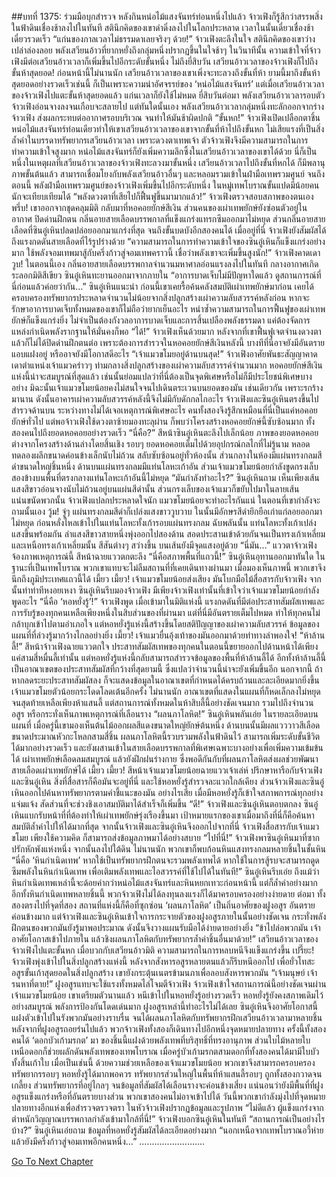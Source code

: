 ##บทที่ 1375: ร่วมมือบุกสำรวจ
หลังกินหน่อไม้แสงจันทร์ท่อนหนึ่งไปแล้ว จ้าวเฟิงก็รู้สึกว่าสรรพสิ่งในฟ้าดินเชื่องช้าลงไปในทันที
สตินึกคิดของเขาดำดิ่งลงไปในโลกประหลาด เวลาในนั้นเดี๋ยวเชื่องช้าเดี๋ยวรวดเร็ว
“แก่นของกาลเวลาไม่ธรรมดาเลยจริงๆ ด้วย!”
จ้าวเฟิงตะลึงในใจ
สตินึกคิดของเขาว่างเปล่าล่องลอย พลังเสวียนอ้าวที่ยากหยั่งถึงกลุ่มหนึ่งปรากฏขึ้นในใจช้าๆ
ในวินาทีนั้น ความเข้าใจที่จ้าวเฟิงมีต่อเสวียนอ้าวเวลาก็เพิ่มขึ้นไปอีกระดับขั้นหนึ่ง
ไม่ถึงยี่สิบวัน เสวียนอ้าวเวลาของจ้าวเฟิงก็ไปถึงขั้นห้าสุดยอด!
ก่อนหน้านี้ไม่นานนัก เสวียนอ้าวเวลาของเขาเพิ่งจะทะลวงถึงขั้นที่ห้า ยามนี้มาถึงขั้นห้าสุดยอดอย่างรวดเร็วเช่นนี้ ก็เป็นเพราะความน่าอัศจรรย์ของ ‘หน่อไม้แสงจันทร์’
แต่เมื่อเสวียนอ้าวเวลาของจ้าวเฟิงไปแตะขั้นห้าสุดยอดแล้ว แก่นเวลาก็ยังใช้ไม่หมด
ยี่สิบวันต่อมา พลังเสวียนอ้าวเวลารอบตัวจ้าวเฟิงอ่อนจางลงจนเกือบจะสลายไป
แต่ทันใดนั้นเอง พลังเสวียนอ้าวเวลากลุ่มหนึ่งทะลักออกจากร่างจ้าวเฟิง ส่งผลกระทบต่ออากาศรอบบริเวณ จนทำให้มันช้าผิดปกติ
“ขั้นหก!”
จ้าวเฟิงเปิดเปลือกตาชิ้น
หน่อไม้แสงจันทร์ท่อนเดียวทำให้เขาเสวียนอ้าวเวลาของเขาจากขั้นที่ห้าไปถึงขั้นหก
ไม่เสียแรงที่เป็นสิ่งล้ำค่าในบรรดาทรัพยากรเสวียนอ้าวเวลา
เพราะดวงตาเทพเจ้า ตัวจ้าวเฟิงจึงมีความสามารถในการทำความเข้าใจสูงมาก หน่อไม้แสงจันทร์ก็ยังเพิ่มความลึกซึ้งในเสวียนอ้าวเวลาของเขาได้ด้วย
นี่ก็เป็นหนึ่งในเหตุผลที่เสวียนอ้าวเวลาของจ้าวเฟิงทะลวงมาขั้นหนึ่ง
เสวียนอ้าวเวลาไปถึงขั้นที่หกได้ ก็มีพลานุภาพขั้นต้นแล้ว สามารถเชื่อมโยงกับพลังเสวียนอ้าวอื่นๆ และหลอมรวมเข้าในฝ่ามือเทพรวมศูนย์
จนถึงตอนนี้ พลังฝ่ามือเทพรวมศูนย์ของจ้าวเฟิงเพิ่มขึ้นไปอีกระดับหนึ่ง ในหมู่เทพโบราณขั้นแปดมีน้อยคนนักจะเทียบเทียมได้
“พลังดวงตาที่เสียไปก็ฟื้นฟูขึ้นมามากแล้ว!”
จ้าวเฟิงตรวจสอบสภาพของตนเอง
พรึ่บ!
เขาออกจากชุดคลุมมิติ กลับมาที่หอคอยยักษ์สีเงิน
ส่วนคนของเผ่าเทพยักษ์ยังซ่อนตัวอยู่ในอากาศ ปิดด่านฝึกตน
กลิ่นอายสายเลือดบรรพกาลที่แข็งแกร่งแทรกซึมออกมาไม่หยุด ส่วนกลิ่นอายสายเลือดที่ซินอู๋เหินปลดปล่อยออกมาแกร่งที่สุด จนถึงขั้นบดบังอีกสองคนได้
เมื่ออยู่ที่นี่ จ้าวเฟิงยังสัมผัสได้ถึงแรงกดดันสายเลือดที่ไร้รูปร่างด้วย
“ความสามารถในการทำความเข้าใจของซินอู๋เหินก็แข็งแกร่งอย่างมาก ใช้พลังจอมเทพมาสู้กับครึ่งก้าวสู่จอมเทพคราวนี้ เชื่อว่าพลังเขาจะเพิ่มขึ้นสูงนัก!”
จ้าวเฟิงคาดเดา
วูบ!
ในตอนนี้เอง กลิ่นอายสายเลือดบรรพกาลจำนวนมหาศาลอ่อนแรงลงไปในทันที
กลางอากาศเกิดระลอกมิติสีเขียว ซินอู๋เหินทะยานออกมาจากภายใน
“อาการบาดเจ็บไม่มีปัญหาใดแล้ว ดูสถานการณ์ที่นี่ก่อนแล้วค่อยว่ากัน…”
ซินอู๋เหินแนะนำ
ก่อนนี้เขาเคยรื้อค้นคลังสมบัติเผ่าเทพยักษ์มาก่อน เคยได้ครอบครองทรัพยากรประหลาดจำนวนไม่น้อยจากสิ่งปลูกสร้างเผ่าความลับสวรรค์หลังก่อน หากจะรักษาอาการบาดเจ็บทั้งหมดของเขาก็ไม่ถือว่ายากเย็นอะไร
หนำซ้ำความสามารถในการฟื้นฟูของเผ่าเทพยักษ์ก็แข็งแกร่งยิ่ง ไม่จำเป็นต้องกังวลอาการบาดเจ็บและการสิ้นเปลืองพลังธรรมดา แค่ต้องจัดการแหล่งกำเนิดพลังรากฐานให้มั่นคงก็พอ
“ได้!”
จ้าวเฟิงเห็นด้วยมาก
หลังจากที่เขาฟื้นฟูเจตจำนงดวงตาแล้วก็ไม่ได้ปิดด่านฝึกตนต่อ เพราะต้องการสำรวจในหอคอยยักษ์สีเงินหลังนี้
บางทีที่นี่อาจยังมีอันตรายแอบแฝงอยู่ หรืออาจยังมีโอกาสดีอะไร
“เจ้าแมวขโมยอยู่ด้านบนสุด!”
จ้าวเฟิงอาศัยพันธะสัญญาคาดเดาตำแหน่งเจ้าแมวคร่าวๆ
ท่ามกลางสิ่งปลูกสร้างของเผ่าความลับสวรรค์จำนวนมาก หอคอยยักษ์สีเงินแห่งนี้น่าจะสมบูรณ์ที่สุดแล้ว
เช่นนั้นย่อมแปลว่าที่นี่ต้องเป็นจุดพิเศษหรือไม่ก็มีประโยชน์พิเศษบางอย่าง มิฉะนั้นเจ้าแมวขโมยน้อยคงไม่สนใจจนไปเดินตระเวนบนยอดของมัน
เช่นเดียวกัน เพราะรกร้างมานาน ดังนั้นอาคารเผ่าความลับสวรรค์หลังนี้จึงไม่มีกับดักกลไกอะไร
จ้าวเฟิงและซินอู๋เหินตรงขึ้นไปสำรวจด้านบน
ระหว่างทางไม่ได้เจอเหตุการณ์พิเศษอะไร คนทั้งสองจึงรู้สึกเหมือนที่นี่เป็นแค่หอคอยยักษ์ทั่วไป
แต่พอจ้าวเฟิงใช้ดวงตาซ้ายมองทะลุผ่าน ก็พบว่าโครงสร้างหอคอยยักษ์นี้ซับซ้อนมาก
ทั้งสองคนไปถึงยอดหอคอยอย่างรวดเร็ว
“นี่คือ?”
สีหน้าซินอู๋เหินตะลึงไปเล็กน้อย
ภาพของยอดหอคอยต่างจากโครงสร้างด้านล่างโดยสิ้นเชิง
รอบๆ ยอดหอคอยเต็มไปด้วยอุปกรณ์กลไกที่ไม่รู้นาม หลอดทดลองผลึกขนาดค่อนข้างเล็กนับไม่ถ้วน สลับซับซ้อนอยู่ทั่วห้องนั้น
ส่วนกลางในห้องมีแผ่นทรงกลมสีดำขนาดใหญ่ชิ้นหนึ่ง ด้านบนแผ่นทรงกลมมีแท่นโลหะเก้าอัน
ส่วนเจ้าแมวขโมยน้อยกำลังขูดกรงเล็บสองข้างบนพื้นที่ตรงกลางแท่นโลหะเก้าอันนี้ไม่หยุด
“มันกำลังทำอะไร?”
ซินอู๋เหินถาม
เห็นเพียงเส้นแสงสีขาวอ่อนจางนับไม่ถ้วนอยู่บนแผ่นสีดำนั้น
ส่วนกรงเล็บของเจ้าแมวก็ขยับไปมาในลายเส้นแน่นขนัดพวกนั้น
จ้าวเฟิงแปลกประหลาดใจนัก แมวขโมยน้อยจะทำอะไรกันแน่
ในตอนที่เขากำลังจะถามนั้นเอง
วู้ม!
จู่ๆ แผ่นทรงกลมสีดำก็เปล่งแสงขาววูบวาบ ในนั้นมีอักษรสีดำยึกยือเก่าแก่ลอยออกมาไม่หยุด ก่อนหลั่งไหลเข้าไปในแท่นโลหะทั้งเก้ารอบแผ่นทรงกลม
ฉับพลันนั้น แท่นโลหะทั้งเก้าเปล่งแสงขึ้นพร้อมกัน ลำแสงสีขาวสายหนึ่งพุ่งออกไปสองด้าน สอดประสานเข้าด้วยกันจนเป็นทรงเก้าเหลี่ยม
และเหนือทรงเก้าเหลี่ยมนั้น สีสันต่างๆ สว่างขึ้น บนเส้นยังมีจุดแสงอยู่ด้วย
“นี่มัน…”
แววตาจ้าวเฟิงจ้องภาพเหตุการณ์นี้ สีหน้าฉายแววตกตะลึง
“นี่คือสภาพพื้นที่แถวนี้!”
ซินอู๋เหินอุทานออกมาทันใด
ในฐานะที่เป็นเทพโบราณ พวกเขาแทบจะไม่ลืมสถานที่ที่เคยเดินทางผ่านมา
เมื่อมองเห็นภาพนี้ พวกเขาจึงนึกถึงภูมิประเทศแถวนี้ได้
เมี้ยว เมี้ยว!
เจ้าแมวขโมยน้อยส่งเสียง มันโบกมือไม้สื่อสารกับจ้าวเฟิง จากนั้นทำท่าทีหงอยเหงา
ซินอู๋เหินรีบมองจ้าวเฟิง มีเพียงจ้าวเฟิงเท่านั้นที่เข้าใจว่าเจ้าแมวขโมยน้อยกำลังพูดอะไร
“นี่คือ ‘หอหยั่งรู้’!”
จ้าวเฟิงพูด
เมื่อเข้ามาในมิติแห่งนี้ แรงกดดันที่มีต่อประสาทสัมผัสเทพและการรับรู้ของทุกคนเหลือเพียงหนึ่งในสิบส่วนของที่ผ่านมา
แต่ที่นี่มีอันตรายเต็มไปหมด ทำให้ทุกคนไม่กล้าบุกเข้าไปตามอำเภอใจ
แต่หอหยั่งรู้แห่งนี้สร้างขึ้นโดยสติปัญญาของเผ่าความลับสวรรค์ ข้อมูลของแผนที่ที่ล่วงรู้มากว้างไกลอย่างยิ่ง
เมี้ยว!
เจ้าแมวยื่นอุ้งเท้าของมันออกมาด้วยท่าทางลำพองใจ!
“ห้าล้านลี้!”
สีหน้าจ้าวเฟิงฉายแววตกใจ
ประสาทสัมผัสเทพของทุกคนในตอนนี้ขยายออกไปด้านหน้าได้เพียงแค่สามสี่หมื่นลี้เท่านั้น
แต่หอหยั่งรู้แห่งนี้กลับสามารถสำรวจข้อมูลของพื้นที่ห้าล้านลี้ได้
อีกทั้งห้าล้านลี้นี้เป็นอาณาเขตของประสาทสัมผัสที่กว้างที่สุดยามนี้ ซึ่งแปลว่าจำนวนนี้น่าจะยังเพิ่มขึ้นอีก
นอกจากนี้ ถ้าหากลดระยะประสาทสัมผัสลง ก็จะแสดงข้อมูลในอาณาเขตที่กำหนดได้ครบถ้วนและละเอียดมากยิ่งขึ้น
เจ้าแมวขโมยตัวน้อยกระโดดโลดเต้นอีกครั้ง
ไม่นานนัก อาณาเขตที่แสดงในแผนที่ก็หดเล็กลงไม่หยุด จนสุดท้ายเหลือเพียงห้าแสนลี้
แต่สถานการณ์ทั้งหมดในห้าสิบลี้นี้อย่างชัดเจนมาก รวมไปถึงจำนวนอสูร หรือกระทั่งเห็นภาพเหตุการณ์ที่เลือนราง
“ผลนภาโลหิต!”
ซินอู๋เหินพลันเอ่ย
ในรายละเอียดบนแผนที่ เมื่อครู่นี้เขามองเห็นต้นไม้ออกผลสีแดงขนาดใหญ่ยักษ์ต้นหนึ่ง ด้านบนนั้นมีผลแวววาวสีเลือดขนาดประมาณหัวกะโหลกสามสี่ชิ้น
ผลนภาโลหิตนี้รวบรวมพลังในฟ้าดินไว้ สามารถเพิ่มระดับขั้นชีวิตได้มากอย่างรวดเร็ว และยังผสานเข้าในสายเลือดบรรพกาลที่พิเศษเฉพาะบางอย่างเพื่อเพิ่มความเข้มข้นได้
เผ่าเทพยักษ์เลือดลมสมบูรณ์ แล้วยังฝึกฝนร่างกาย ซึ่งพอดีกันกับที่ผลนภาโลหิตส่งผลช่วยพัฒนาสายเลือดเผ่าเทพยักษ์ได้
เมี้ยว เมี้ยว!
สีหน้าเจ้าแมวขโมยน้อยฉายแววเจ้าเล่ห์ ปรึกษาหารือกับจ้าวเฟิงและซินอู๋เหิน
สิ่งที่สื่อสารก็คือมันจะอยู่ที่นี่ และใช้หอหยั่งรู้สำรวจละแวกใกล้เคียง
ส่วนจ้าวเฟิงและซินอู๋เหินออกไปค้นหาทรัพยากรตามคำชี้แนะของมัน
อย่างไรเสีย เมื่อมีหอหยั่งรู้ก็เข้าใจสภาพการณ์ทุกอย่างแจ่มแจ้ง สัดส่วนที่จะช่วงชิงเอาสมบัติมาได้สำเร็จก็เพิ่มขึ้น
“ดี!”
จ้าวเฟิงและซินอู๋เหินตอบตกลง
ซินอู๋เหินแบกรับหน้าที่ที่ต้องทำให้เผ่าเทพยักษ์รุ่งเรืองขึ้นมา เป้าหมายแรกของเขาเมื่อมาถึงที่นี่ก็คือค้นหาสมบัติล้ำค่าไปให้ได้มากที่สุด
จากนั้นจ้าวเฟิงและซินอู๋เหินจึงออกไปจากที่นี่
จ้าวเฟิงสื่อสารกับเจ้าแมวขโมย เพียงใช้ความคิด ก็สามารถส่งข้อมูลภาพมาได้อย่างสบาย
“ไปที่นี่!”
จ้าวเฟิงพาซินอู๋เหินมาที่ซากปรักหักพังแห่งหนึ่ง จากนั้นลงไปใต้ดิน
ไม่นานนัก พวกเขาก็พบก้อนหินแสงทรงกลมหลายชิ้นในชั้นหิน
“นี่คือ ‘หินกำเนิดเทพ’ หากใช้เป็นทรัพยากรฝึกตนจะรวมพลังเทพได้ หากใช้ในการสู้รบจะสามารถดูดซึมพลังในหินกำเนิดเทพ เพื่อเติมพลังเทพและไอสวรรค์ที่ใช้ไปได้ในทันที!”
ซินอู๋เหินรีบเอ่ย
ถึงแม้ว่าหินกำเนิดเทพเหล่านี้จะด้อยค่ากว่าหน่อไม้แสงจันทร์และหินหยกเทวะก่อนหน้านี้ แต่ก็ล้ำค่าอย่างมาก
อีกทั้งหินกำเนิดเทพหลายชิ้นนี้ พวกจ้าวเฟิงไม่ได้ลงทุนลงแรงก็ได้มาครอบครองอย่างง่ายดาย
ต่อมา ทั้งสองตรงไปที่จุดที่สอง
สถานที่แห่งนี้ก็คือที่ซุกซ่อน ‘ผลนภาโลหิต’ เป็นถิ่นอาศัยของฝูงอสูร อันตรายค่อนข้างมาก
แต่จ้าวเฟิงและซินอู๋เหินเข้าใจการกระจายตัวของฝูงอสูรภายในนั้นอย่างชัดเจน กระทั่งพลังฝึกตนของพวกมันยังรู้มาพอประมาณ ดังนั้นจึงวางแผนรับมือได้ง่ายดายอย่างยิ่ง
“ข้าไปล่อพวกมัน เจ้าอาศัยโอกาสเข้าไปภายใน แล้วชิงผลนภาโลหิตกับทรัพยากรล้ำค่าชิ้นอื่นมาด้วย!”
เสวียนอ้าวเวลาของจ้าวเฟิงไปแตะขั้นหก เมื่อบวกกับเสวียนอ้าวมิติ ความสามารถในการหลบหนีจึงแข็งแกร่งขึ้น
เปรี๊ยะ!
จ้าวเฟิงพุ่งเข้าไปในสิ่งปลูกสร้างแห่งนี้ หลังจากสังหารอสูรหลายตนแล้วก็รีบหนีออกไป
เพื่อยั่วโทสะอสูรขั้นเก้าสุดยอดในสิ่งปลูกสร้าง เขายังกระตุ้นเนตรข้ามนภาเพื่อลอบสังหารพวกมัน
“เจ้ามนุษย์ เจ้ารนหาที่ตาย!”
ฝูงอสูรแทบจะใช้แรงทั้งหมดไล่โจมตีจ้าวเฟิง
จ้าวเฟิงเข้าใจสถานการณ์นี้อย่างชัดเจนผ่านเจ้าแมวขโมยน้อย
เขาเตรียมตัวนานแล้ว หนีเข้าไปในหอหยั่งรู้อย่างรวดเร็ว
หอหยั่งรู้ยังคงสภาพเดิมไว้อย่างสมบูรณ์ พลังการป้องกันโดดเด่นมาก ฝูงอสูรเหล่านี้ทำอะไรไม่ได้เลย
ซินอู๋เหินจึงอาศัยโอกาสนี้แฝงตัวเข้าไปในรังพวกมันอย่างราบรื่น จนได้ผลนภาโลหิตกับทรัพยากรฝึกเสวียนอ้าวเวลามาหลายชิ้น
หลังจากที่ฝูงอสูรถอยร่นไปแล้ว พวกจ้าวเฟิงทั้งสองก็เดินทางไปอีกหนึ่งจุดหมายปลายทาง
ครั้งนี้ทั้งสองคนได้ ‘ดอกบัวเก้ามรกต’ มา ของชิ้นนี้แฝงด้วยพลังเทพที่บริสุทธิ์ที่ทรงอานุภาพ ส่วนใบไม้หลายใบเหนือดอกก็ช่วยผลักดันพลังเทพของเทพโบราณ
เมื่อครู่บัวเก้ามรกตสามดอกที่ทั้งสองคนได้มามีใบบัวทั้งสิ้นเก้าใบ
เมื่อเป็นเช่นนี้ ด้วยความช่วยเหลือของเจ้าแมวขโมยน้อย พวกเขาจึงสามารถครอบครองทรัพยากรรอบๆ หอหยั่งรู้ได้มากพอควร
ทรัพยากรส่วนใหญ่ในพื้นที่ห้าแสนลี้รอบๆ ถูกทั้งสองกวาดจนเกลี้ยง
ส่วนทรัพยากรที่อยู่ไกลๆ จนข้อมูลที่สัมผัสได้เลือนรางจะค่อนข้างเสี่ยง
แน่นอนว่ายังมีพื้นที่ที่ฝูงอสูรแข็งแกร่งหรือที่อันตรายบางส่วน พวกเขาสองคนไม่อาจเข้าไปได้
วันนี้พวกเขากำลังมุ่งไปที่จุดหมายปลายทางอีกแห่งเพื่อสำรวจตรวจตรา
ในหัวจ้าวเฟิงปรากฏข้อมูลและรูปภาพ
“ไม่ดีแล้ว ผู้แข็งแกร่งจากตำหนักวิญญาณบรรพกาลกำลังเข้ามาใกล้ที่นี่!”
จ้าวเฟิงบอกซินอู๋เหินในทันที
“สถานการณ์เป็นอย่างไรบ้าง?”
ซินอู๋เหินเอ่ยถาม
ข้อมูลที่หอหยั่งรู้สัมผัสได้ละเอียดอย่างมาก
“นอกเหนือจากเทพโบราณอวี้ห่ายแล้วยังมีครึ่งก้าวสู่จอมเทพอีกคนหนึ่ง…”
..........................


[Go To Next Chapter]( ./232.md)